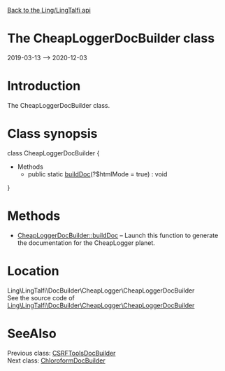 [Back to the Ling/LingTalfi api](https://github.com/lingtalfi/LingTalfi/blob/master/doc/api/Ling/LingTalfi.md)



The CheapLoggerDocBuilder class
================
2019-03-13 --> 2020-12-03






Introduction
============

The CheapLoggerDocBuilder class.



Class synopsis
==============


class <span class="pl-k">CheapLoggerDocBuilder</span>  {

- Methods
    - public static [buildDoc](https://github.com/lingtalfi/LingTalfi/blob/master/doc/api/Ling/LingTalfi/DocBuilder/CheapLogger/CheapLoggerDocBuilder/buildDoc.md)(?$htmlMode = true) : void

}






Methods
==============

- [CheapLoggerDocBuilder::buildDoc](https://github.com/lingtalfi/LingTalfi/blob/master/doc/api/Ling/LingTalfi/DocBuilder/CheapLogger/CheapLoggerDocBuilder/buildDoc.md) &ndash; Launch this function to generate the documentation for the CheapLogger planet.





Location
=============
Ling\LingTalfi\DocBuilder\CheapLogger\CheapLoggerDocBuilder<br>
See the source code of [Ling\LingTalfi\DocBuilder\CheapLogger\CheapLoggerDocBuilder](https://github.com/lingtalfi/LingTalfi/blob/master/DocBuilder/CheapLogger/CheapLoggerDocBuilder.php)



SeeAlso
==============
Previous class: [CSRFToolsDocBuilder](https://github.com/lingtalfi/LingTalfi/blob/master/doc/api/Ling/LingTalfi/DocBuilder/CSRFTools/CSRFToolsDocBuilder.md)<br>Next class: [ChloroformDocBuilder](https://github.com/lingtalfi/LingTalfi/blob/master/doc/api/Ling/LingTalfi/DocBuilder/Chloroform/ChloroformDocBuilder.md)<br>
